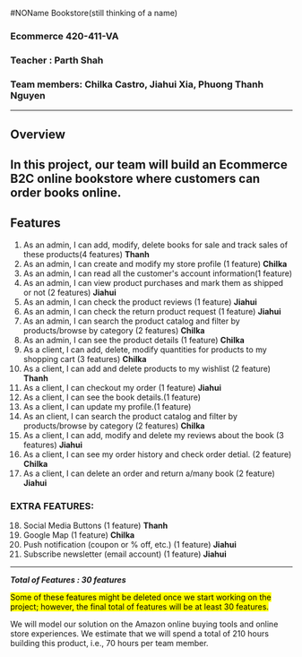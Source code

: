 

#NOName Bookstore(still thinking of a name)
### Ecommerce 420-411-VA  

### Teacher : Parth Shah

### Team members: Chilka Castro,  Jiahui Xia,  Phuong Thanh Nguyen

--------

## Overview

In this project, our team will build an Ecommerce B2C online bookstore where customers can order books online. 
---------------

## Features

1. As an admin, I can add, modify, delete books for sale and track sales of these products(4 features) **Thanh**
2. As an admin, I can create and modify my store profile (1 feature) **Chilka**
3. As an admin, I can read all the customer's account information(1 feature)
4. As an admin, I can view product purchases and mark them as shipped or not (2 features) **Jiahui**
5. As an admin, I can check the product reviews (1 feature) **Jiahui**
6. As an admin, I can check the return product request (1 feature) **Jiahui**
7. As an admin, I can search the product catalog and filter by products/browse by category (2 features) **Chilka**
8. As an admin, I can see the product details (1 feature) **Chilka**
9. As a client, I can add, delete, modify quantities for products to my shopping cart (3 features) **Chilka**
10. As a client, I can add and delete products to my wishlist (2 feature) **Thanh**  
12. As a client, I can checkout my order (1 feature) **Jiahui**
13. As a client, I can see the book details.(1 feature)
14. As a client, I can update my profile.(1 feature)
15. As an client, I can search the product catalog and filter by products/browse by category (2 features) **Chilka**
16. As a client, I can add, modify and delete my reviews about the book (3 features) **Jiahui**
17. As a client, I can see my order history and check order detial. (2 feature) **Chilka**
18. As a client, I can delete an order and return a/many book (2 feature) **Jiahui**
      

### EXTRA FEATURES:
18. Social Media Buttons (1 feature) **Thanh**
29. Google Map (1 feature) **Chilka**
20. Push notification (coupon or % off, etc.) (1 feature) **Jiahui**
21. Subscribe newsletter (email account) (1 feature) **Jiahui**

-------------------------------------------------------------


***Total of Features : 30 features***

<mark>Some of these features might be deleted once we start working on the project; however, the final total of features will be at least 30 features.</makr>

We will model our solution on the Amazon online buying tools and online store experiences. We
estimate that we will spend a total of 210 hours building this product, i.e., 70 hours per team member.
